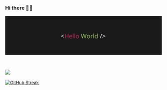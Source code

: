 ### Hi there 👋✨

![](https://raw.githubusercontent.com/AashimaAhuja/AashimaAhuja/main/images/banner.png)


<p align="left">
<a href="http://linkedin.com/in/mohamedsaadmoustafa" target="blank"><img align="center" src="https://cliply.co/wp-content/uploads/2021/02/372102050_LINKEDIN_ICON_TRANSPARENT_1080.gif" alt="" height="30" /></a><a href="https://kaggle.com/iimohamedsaad" target="blank"><img align="center" src="https://assets.datacamp.com/production/course_835/shields/original/kaggle-scripts-design_datacamp.png?1477576468" alt="" height="30" /></a><a href="@mohamedsaadmoustafa@gmail.com" target="blank"><img align="center" src="https://www.shareicon.net/data/512x512/2017/03/20/881283_social-media-icon_512x512.png" alt="" height="30" /></a>
</p>
<img src="https://github-readme-stats.vercel.app/api?username=mohamedsaadmoustafa&show_icons=true&theme=dark" width="400">

[![GitHub Streak](https://github-readme-streak-stats.herokuapp.com?user=mohamedsaadmoustafa&theme=dark&hide_border=true&date_format=M%20j%5B%2C%20Y%5D&background=16171E00)](https://git.io/streak-stats)
